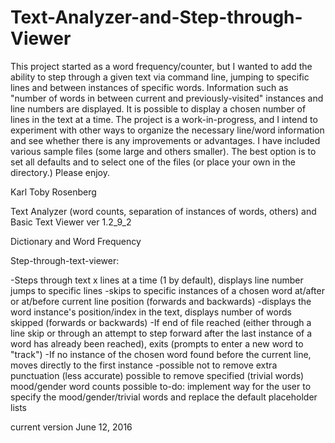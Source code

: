 # Text-Analyzer-and-Step-through-Viewer
This project started as a word frequency/counter,
but I wanted to add the ability to step through a given text via command line,
jumping to specific lines and between instances of specific words.
Information such as "number of words in between current and previously-visited" instances and line numbers are displayed.
It is possible to display a chosen number of lines in the text at a time.
The project is a work-in-progress, and I intend to experiment with other ways to organize the necessary line/word information and 
see whether there is any improvements or advantages. I have included various sample files (some large and others smaller). 
The best option is to set all defaults and to select one of the files (or place your own in the directory.) Please enjoy.

Karl Toby Rosenberg

Text Analyzer (word counts, separation of instances of words, others) and Basic Text Viewer
ver 1.2_9_2

Dictionary and Word Frequency

Step-through-text-viewer:

-Steps through text x lines at a time (1 by default), displays line number
jumps to specific lines
-skips to specific instances of a chosen word 
at/after or at/before current line position (forwards and backwards)
-displays the word instance's position/index in the text,
displays number of words skipped (forwards or backwards)
-If end of file reached 
(either through a line skip or through an attempt to step forward after 
the last instance of a word has already been reached),
exits (prompts to enter a new word to "track")
-If no instance of the chosen word found before the current line,
moves directly to the first instance
-possible not to remove extra punctuation (less accurate)
possible to remove specified (trivial words)
mood/gender word counts possible
to-do: implement way for the user to specify the 
mood/gender/trivial words and replace the default placeholder lists

current version June 12, 2016